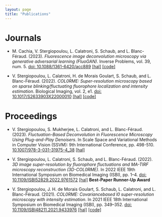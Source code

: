 ```yaml
---
layout: page
title: "Publications"
---
```



# Journals
- M. Cachia, V. Stergiopoulou, L. Calatroni, S. Schaub, and L. Blanc-Féraud. (2023). *Fluorescence image deconvolution microscopy via generative adversarial learning (FluoGAN)*. Inverse Problems, vol. 39, num. 5. [doi: 10.1088/1361-6420/acc889](https://doi.org/10.1088/1361-6420/acc889) [[hal]](https://hal.archives-ouvertes.fr/hal-03790156) [[code]](https://github.com/cmayeul/FluoGAN)
  
- V. Stergiopoulou, L. Calatroni, H. de Morais Goulart, S. Schaub, and L. Blanc-Féraud. (2022). *COL0RME: Super-resolution microscopy based on sparse blinking/fluctuating fluorophore localization and intensity estimation*. Biological Imaging, vol. 2, e1. [doi: 10.1017/S2633903X22000010](https://doi.org/10.1017/S2633903X22000010) [[hal]](https://hal.archives-ouvertes.fr/hal-03320950) [[code]](https://github.com/VStergiop/COL0RME)



# Proceedings
- V. Stergiopoulou, S. Mukherjee, L. Calatroni, and L. Blanc-Féraud. (2023). *Fluctuation-Based Deconvolution in Fluorescence Microscopy Using Plug-and-Play Denoisers*. In Scale Space and Variational Methods in Computer Vision (SSVM): 9th International Conference, pp. 498-510. [10.1007/978-3-031-31975-4_38](https://doi.org/10.1007/978-3-031-31975-4_38) [[hal]](https://hal.science/hal-04038738)

- V. Stergiopoulou, L. Calatroni, S. Schaub, and L. Blanc-Féraud. (2022). *3D image super-resolution by fluorophore fluctuations and MA-TIRF microscopy reconstruction (3D-COL0RME)*. In 2022 IEEE 19th International Symposium on Biomedical Imaging (ISBI), pp. 1–4. [doi: 10.1109/ISBI52829.2022.9761572](https://doi.org/10.1109/ISBI52829.2022.9761572) [[hal]](https://hal.archives-ouvertes.fr/hal-03412778v1) **Best-Paper Runner-Up Award**

- V. Stergiopoulou, J. H. de Morais Goulart, S. Schaub, L. Calatroni, and L. Blanc-Féraud. (2021). *COL0RME: Covariancebased l0 super-resolution microscopy with intensity estimation*. In 2021 IEEE 18th International Symposium on Biomedical Imaging (ISBI), pp. 349–352. [doi: 10.1109/ISBI48211.2021.9433976](https://doi.org/10.1109/ISBI48211.2021.9433976) [[hal]](https://hal.archives-ouvertes.fr/hal-02979332) [[code]](https://github.com/VStergiop/COL0RME)
